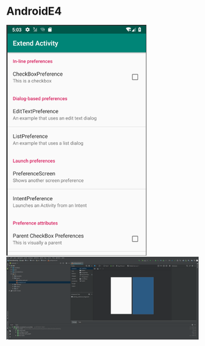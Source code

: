# AndroidE4
![image](https://github.com/wall-chen/AndroidE4/blob/master/images/AndroidE4_1.PNG)
![image](https://github.com/wall-chen/AndroidE4/blob/master/images/AndroidE4_2.PNG)
